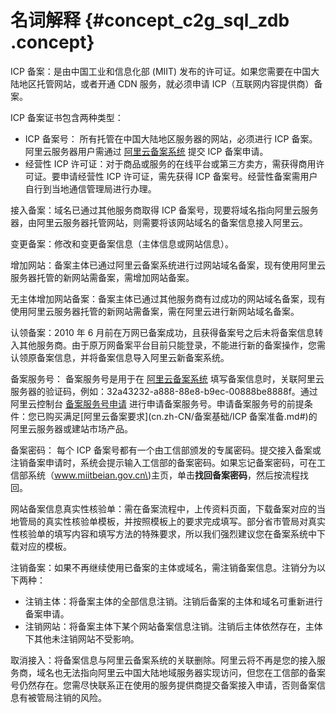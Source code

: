 # 名词解释 {#concept_c2g_sql_zdb .concept}

ICP 备案：是由中国工业和信息化部 \(MIIT\) 发布的许可证。如果您需要在中国大陆地区托管网站，或者开通 CDN 服务，就必须申请 ICP（互联网内容提供商）备案。

ICP 备案证书包含两种类型：

-   ICP 备案号： 所有托管在中国大陆地区服务器的网站，必须进行 ICP 备案。阿里云服务器用户需通过 [阿里云备案系统](https://beian.aliyun.com/) 提交 ICP 备案申请。
-   经营性 ICP 许可证：对于商品或服务的在线平台或第三方卖方，需获得商用许可证。要申请经营性 ICP 许可证，需先获得 ICP 备案号。经营性备案需用户自行到当地通信管理局进行办理。

接入备案：域名已通过其他服务商取得 ICP 备案号，现要将域名指向阿里云服务器，由阿里云服务器托管网站，则需要将该网站域名的备案信息接入阿里云。

变更备案：修改和变更备案信息（主体信息或网站信息）。

增加网站：备案主体已通过阿里云备案系统进行过网站域名备案，现有使用阿里云服务器托管的新网站需备案，需增加网站备案。

无主体增加网站备案：备案主体已通过其他服务商有过成功的网站域名备案，现有使用阿里云服务器托管的新网站需备案，需在阿里云进行新网站域名备案。

认领备案：2010 年 6 月前在万网已备案成功，且获得备案号之后未将备案信息转入其他服务商。由于原万网备案平台目前只能登录，不能进行新的备案操作，您需认领原备案信息，并将备案信息导入阿里云新备案系统。

备案服务号： 备案服务号是用于在 [阿里云备案系统](http://beian.aliyun.com/) 填写备案信息时，关联阿里云服务器的验证码，例如：32a43232-a888-88e8-b9ec-00888be8888f。通过阿里云控制台 [备案服务号申请](https://bsn.console.aliyun.com/) 进行申请备案服务号。申请备案服务号的前提条件：您已购买满足[阿里云备案要求](cn.zh-CN/备案基础/ICP 备案准备.md#)的阿里云服务器或建站市场产品。

备案密码： 每个 ICP 备案号都有一个由工信部颁发的专属密码。提交接入备案或注销备案申请时，系统会提示输入工信部的备案密码。如果忘记备案密码，可在工信部系统（www.miitbeian.gov.cn\)主页，单击**找回备案密码**，然后按流程找回。

网站备案信息真实性核验单：需在备案流程中，上传资料页面，下载备案对应的当地管局的真实性核验单模板，并按照模板上的要求完成填写。部分省市管局对真实性核验单的填写内容和填写方法的特殊要求，所以我们强烈建议您在备案系统中下载对应的模板。

注销备案：如果不再继续使用已备案的主体或域名，需注销备案信息。注销分为以下两种：

-   注销主体：将备案主体的全部信息注销。注销后备案的主体和域名可重新进行备案申请。
-   注销网站：将备案主体下某个网站备案信息注销。注销后主体依然存在，主体下其他未注销网站不受影响。

取消接入：将备案信息与阿里云备案系统的关联删除。阿里云将不再是您的接入服务商，域名也无法指向阿里云中国大陆地域服务器实现访问，但您在工信部的备案号仍然存在。您需尽快联系正在使用的服务提供商提交备案接入申请，否则备案信息有被管局注销的风险。

